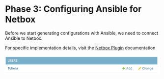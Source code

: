 # Phase 3: Configuring Ansible for Netbox

Before we start generating configurations with Ansible, we need to connect Ansible to Netbox. 

For specific implementation details, visit the [Netbox Plugin](https://docs.ansible.com/ansible/latest/plugins/inventory/netbox.html) documentation

![Phase 3 Token Admin](/img/phase%203%20token%20admin.png)
